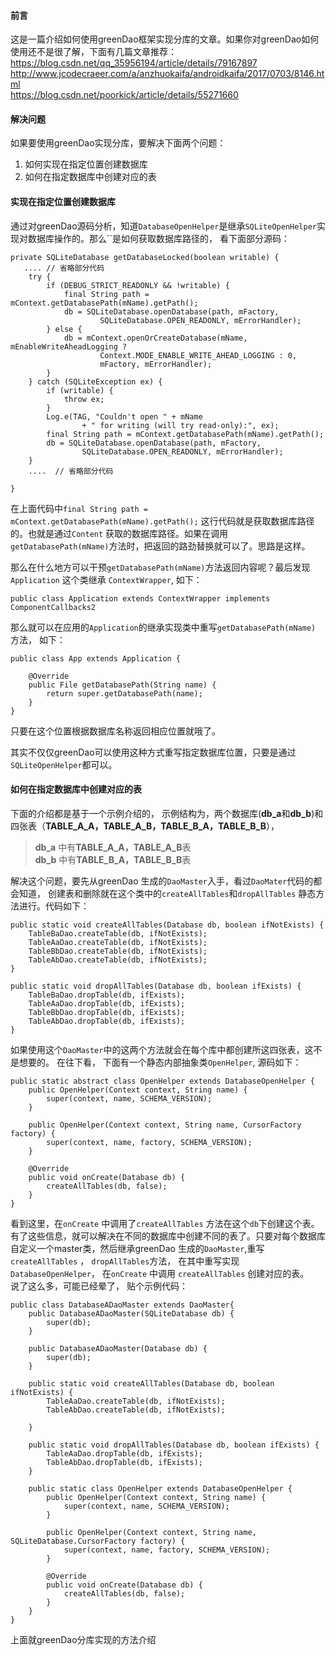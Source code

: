 #### 前言
这是一篇介绍如何使用greenDao框架实现分库的文章。如果你对greenDao如何使用还不是很了解，下面有几篇文章推荐：   
https://blog.csdn.net/qq_35956194/article/details/79167897   
http://www.jcodecraeer.com/a/anzhuokaifa/androidkaifa/2017/0703/8146.html  
https://blog.csdn.net/poorkick/article/details/55271660  

#### 解决问题
如果要使用greenDao实现分库，要解决下面两个问题：
1. 如何实现在指定位置创建数据库
2. 如何在指定数据库中创建对应的表

#### 实现在指定位置创建数据库
通过对greenDao源码分析，知道`DatabaseOpenHelper`是继承`SQLiteOpenHelper`实现对数据库操作的。那么``是如何获取数据库路径的， 看下面部分源码：

```
private SQLiteDatabase getDatabaseLocked(boolean writable) {
   .... // 省略部分代码
    try {
        if (DEBUG_STRICT_READONLY && !writable) {
            final String path = mContext.getDatabasePath(mName).getPath();
            db = SQLiteDatabase.openDatabase(path, mFactory,
                    SQLiteDatabase.OPEN_READONLY, mErrorHandler);
        } else {
            db = mContext.openOrCreateDatabase(mName, mEnableWriteAheadLogging ?
                    Context.MODE_ENABLE_WRITE_AHEAD_LOGGING : 0,
                    mFactory, mErrorHandler);
        }
    } catch (SQLiteException ex) {
        if (writable) {
            throw ex;
        }
        Log.e(TAG, "Couldn't open " + mName
                + " for writing (will try read-only):", ex);
        final String path = mContext.getDatabasePath(mName).getPath();
        db = SQLiteDatabase.openDatabase(path, mFactory,
                SQLiteDatabase.OPEN_READONLY, mErrorHandler);
    }
    ....  // 省略部分代码
     
}

```
在上面代码中`final String path = mContext.getDatabasePath(mName).getPath();` 这行代码就是获取数据库路径的。也就是通过`Content` 获取的数据库路径。如果在调用`getDatabasePath(mName)`方法时，把返回的路劲替换就可以了。思路是这样。

那么在什么地方可以干预`getDatabasePath(mName)`方法返回内容呢？最后发现`Application` 这个类继承 `ContextWrapper`, 如下：

```
public class Application extends ContextWrapper implements ComponentCallbacks2
```
那么就可以在应用的`Application`的继承实现类中重写`getDatabasePath(mName)` 方法， 如下：

```
public class App extends Application {

    @Override
    public File getDatabasePath(String name) {
        return super.getDatabasePath(name);
    }
}
```
只要在这个位置根据数据库名称返回相应位置就哦了。

其实不仅仅greenDao可以使用这种方式重写指定数据库位置，只要是通过`SQLiteOpenHelper`都可以。

#### 如何在指定数据库中创建对应的表
下面的介绍都是基于一个示例介绍的， 示例结构为，两个数据库(**db_a**和**db_b**)和四张表（**TABLE_A_A，TABLE_A_B，TABLE_B_A，TABLE_B_B**），    
> **db_a** 中有**TABLE_A_A，TABLE_A_B**表    
> **db_b** 中有**TABLE_B_A，TABLE_B_B**表

解决这个问题，要先从greenDao 生成的`DaoMaster`入手，看过`DaoMater`代码的都会知道， 创建表和删除就在这个类中的`createAllTables`和`dropAllTables` 静态方法进行。代码如下：

```
public static void createAllTables(Database db, boolean ifNotExists) {
    TableBaDao.createTable(db, ifNotExists);
    TableAaDao.createTable(db, ifNotExists);
    TableBbDao.createTable(db, ifNotExists);
    TableAbDao.createTable(db, ifNotExists);
}

public static void dropAllTables(Database db, boolean ifExists) {
    TableBaDao.dropTable(db, ifExists);
    TableAaDao.dropTable(db, ifExists);
    TableBbDao.dropTable(db, ifExists);
    TableAbDao.dropTable(db, ifExists);
}
```
如果使用这个`DaoMaster`中的这两个方法就会在每个库中都创建所这四张表，这不是想要的。
在往下看， 下面有一个静态内部抽象类`OpenHelper`, 源码如下：

```
public static abstract class OpenHelper extends DatabaseOpenHelper {
    public OpenHelper(Context context, String name) {
        super(context, name, SCHEMA_VERSION);
    }

    public OpenHelper(Context context, String name, CursorFactory factory) {
        super(context, name, factory, SCHEMA_VERSION);
    }

    @Override
    public void onCreate(Database db) {
        createAllTables(db, false);
    }
}
```
看到这里，在`onCreate` 中调用了`createAllTables` 方法在这个`db`下创建这个表。有了这些信息，就可以解决在不同的数据库中创建不同的表了。只要对每个数据库自定义一个master类，然后继承greenDao 生成的`DaoMaster`,重写`createAllTables` ， `dropAllTables`方法， 在其中重写实现`DatabaseOpenHelper`， 在`onCreate` 中调用 `createAllTables` 创建对应的表。  
说了这么多，可能已经晕了， 贴个示例代码：

```
public class DatabaseADaoMaster extends DaoMaster{
    public DatabaseADaoMaster(SQLiteDatabase db) {
        super(db);
    }

    public DatabaseADaoMaster(Database db) {
        super(db);
    }

    public static void createAllTables(Database db, boolean ifNotExists) {
        TableAaDao.createTable(db, ifNotExists);
        TableAbDao.createTable(db, ifNotExists);

    }

    public static void dropAllTables(Database db, boolean ifExists) {
        TableAaDao.dropTable(db, ifExists);
        TableAbDao.dropTable(db, ifExists);
    }

    public static class OpenHelper extends DatabaseOpenHelper {
        public OpenHelper(Context context, String name) {
            super(context, name, SCHEMA_VERSION);
        }

        public OpenHelper(Context context, String name, SQLiteDatabase.CursorFactory factory) {
            super(context, name, factory, SCHEMA_VERSION);
        }

        @Override
        public void onCreate(Database db) {
            createAllTables(db, false);
        }
    }
}
```

上面就greenDao分库实现的方法介绍

